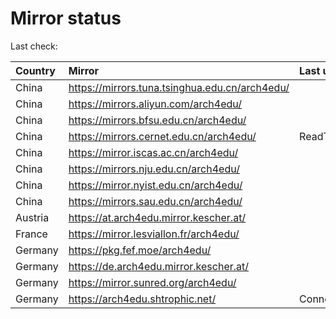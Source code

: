 <script src="./time.js"></script>
# Mirror status
Last check: <script type="text/javascript">localize(1753129801.863166);</script>

|Country|Mirror|Last update|
|:------|:-----|:----------|
|China|https://mirrors.tuna.tsinghua.edu.cn/arch4edu/|<script type="text/javascript">localize(1753080699);</script>|
|China|https://mirrors.aliyun.com/arch4edu/|<script type="text/javascript">localize(1753124186);</script>|
|China|https://mirrors.bfsu.edu.cn/arch4edu/|<script type="text/javascript">localize(1753080699);</script>|
|China|https://mirrors.cernet.edu.cn/arch4edu/|ReadTimeout|
|China|https://mirror.iscas.ac.cn/arch4edu/|<script type="text/javascript">localize(1753080699);</script>|
|China|https://mirrors.nju.edu.cn/arch4edu/|<script type="text/javascript">localize(1752994001);</script>|
|China|https://mirror.nyist.edu.cn/arch4edu/|<script type="text/javascript">localize(1753080699);</script>|
|China|https://mirrors.sau.edu.cn/arch4edu/|<script type="text/javascript">localize(1752994001);</script>|
|Austria|https://at.arch4edu.mirror.kescher.at/|<script type="text/javascript">localize(1753080699);</script>|
|France|https://mirror.lesviallon.fr/arch4edu/|<script type="text/javascript">localize(1753080699);</script>|
|Germany|https://pkg.fef.moe/arch4edu/|<script type="text/javascript">localize(1753080699);</script>|
|Germany|https://de.arch4edu.mirror.kescher.at/|<script type="text/javascript">localize(1753080699);</script>|
|Germany|https://mirror.sunred.org/arch4edu/|<script type="text/javascript">localize(1753080699);</script>|
|Germany|https://arch4edu.shtrophic.net/|ConnectionError|

<script src="./tablefilter/tablefilter.js"></script>
<script src="./table.js"></script>